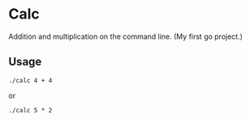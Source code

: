 # Calc

Addition and multiplication on the command line. (My first go project.)

## Usage

```
./calc 4 + 4
```

or

```
./calc 5 * 2
```
